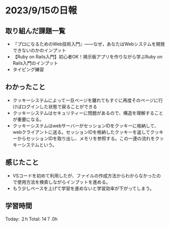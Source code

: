 # 2023/9/15の日報
## 取り組んだ課題一覧
*  『プロになるためのWeb技術入門』――なぜ，あなたはWebシステムを開発できないのかのインプット
*  【Ruby on Rails入門】初心者OK！掲示板アプリを作りながら学ぶRuby on Rails入門のインプット
* タイピング練習
## わかったこと
*  クッキーシステムによって一旦ページを離れてもすぐに再度そのページに行けばログインした状態で戻ることができる
*  クッキーシステムはセキュリティーに問題があるので、構造を理解することが重要になる。
*  クッキーシステムはwebサーバーがセッションIDをクッキーに格納して、webクライアントに送る。セッションIDを格納したクッキーを返してクッキーからセッションIDを取り出し、メモリを参照する。この一連の流れをクッキーシステムという。
## 感じたこと
*  VSコードを初めて利用したが、ファイルの作成方法からわからなかったので使用方法を検索しながらインプットを進める。
*  もう少しペースを上げて学習を進めないと学習効率が下がってしまう。
## 学習時間
Today: ２h
Total: 14７.0h
